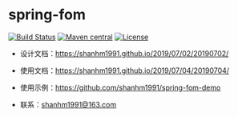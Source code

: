 spring-fom
======================
[![Build Status](https://github.com/alibaba/easyexcel/actions/workflows/ci.yml/badge.svg?branch=master)](https://github.com/shanhm1991/spring-fom/issues) 
[![Maven central](https://img.shields.io/badge/maven%20central-2.1.2-success)](https://search.maven.org/artifact/io.github.shanhm1991/spring-fom/2.1.2/jar)
[![License](http://img.shields.io/:license-apache-brightgreen.svg)](http://www.apache.org/licenses/LICENSE-2.0.html)

- 设计文档：https://shanhm1991.github.io/2019/07/02/20190702/

- 使用文档：https://shanhm1991.github.io/2019/07/04/20190704/

- 使用示例：https://github.com/shanhm1991/spring-fom-demo

- 联系：shanhm1991@163.com
